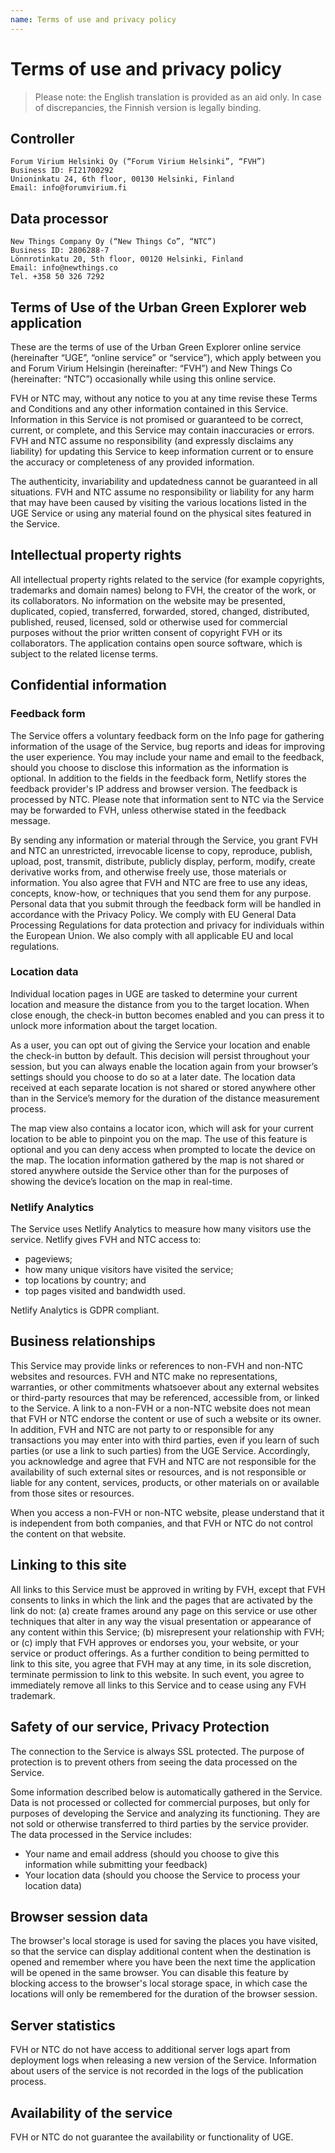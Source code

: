 ```yaml
---
name: Terms of use and privacy policy
---
```


# Terms of use and privacy policy

> Please note: the English translation is provided as an aid only. In case of discrepancies, the Finnish version is legally binding.

## Controller

```
Forum Virium Helsinki Oy (“Forum Virium Helsinki”, “FVH”)
Business ID: FI21700292
Unioninkatu 24, 6th floor, 00130 Helsinki, Finland
Email: info@forumvirium.fi
```

## Data processor

```
New Things Company Oy (“New Things Co”, “NTC”)
Business ID: 2806288-7
Lönnrotinkatu 20, 5th floor, 00120 Helsinki, Finland
Email: info@newthings.co
Tel. +358 50 326 7292
```

## Terms of Use of the Urban Green Explorer web application

These are the terms of use of the Urban Green Explorer online service (hereinafter “UGE”, “online service” or “service”), which apply between you and Forum Virium Helsingin (hereinafter: “FVH”) and New Things Co (hereinafter: “NTC”) occasionally while using this online service.

FVH or NTC may, without any notice to you at any time revise these Terms and Conditions and any other information contained in this Service. Information in this Service is not promised or guaranteed to be correct, current, or complete, and this Service may contain inaccuracies or errors. FVH and NTC assume no responsibility (and expressly disclaims any liability) for updating this Service to keep information current or to ensure the accuracy or completeness of any provided information.

The authenticity, invariability and updatedness cannot be guaranteed in all situations. FVH and NTC assume no responsibility or liability for any harm that may have been caused by visiting the various locations listed in the UGE Service or using any material found on the physical sites featured in the Service.

## Intellectual property rights

All intellectual property rights related to the service (for example copyrights, trademarks and domain names) belong to FVH, the creator of the work, or its collaborators. No information on the website may be presented, duplicated, copied, transferred, forwarded, stored, changed, distributed, published, reused, licensed, sold or otherwise used for commercial purposes without the prior written consent of copyright FVH or its collaborators. The application contains open source software, which is subject to the related license terms.

## Confidential information

### Feedback form

The Service offers a voluntary feedback form on the Info page for gathering information of the usage of the Service, bug reports and ideas for improving the user experience. You may include your name and email to the feedback, should you choose to disclose this information as the information is optional. In addition to the fields in the feedback form, Netlify stores the feedback provider's IP address and browser version. The feedback is processed by NTC. Please note that information sent to NTC via the Service may be forwarded to FVH, unless otherwise stated in the feedback message.

By sending any information or material through the Service, you grant FVH and NTC an unrestricted, irrevocable license to copy, reproduce, publish, upload, post, transmit, distribute, publicly display, perform, modify, create derivative works from, and otherwise freely use, those materials or information. You also agree that FVH and NTC are free to use any ideas, concepts, know-how, or techniques that you send them for any purpose. Personal data that you submit through the feedback form will be handled in accordance with the Privacy Policy. We comply with EU General Data Processing Regulations for data protection and privacy for individuals within the European Union. We also comply with all applicable EU and local regulations.

### Location data

Individual location pages in UGE are tasked to determine your current location and measure the distance from you to the target location. When close enough, the check-in button becomes enabled and you can press it to unlock more information about the target location.

As a user, you can opt out of giving the Service your location and enable the check-in button by default. This decision will persist throughout your session, but you can always enable the location again from your browser’s settings should you choose to do so at a later date. The location data received at each separate location is not shared or stored anywhere other than in the Service’s memory for the duration of the distance measurement process.

The map view also contains a locator icon, which will ask for your current location to be able to pinpoint you on the map. The use of this feature is optional and you can deny access when prompted to locate the device on the map. The location information gathered by the map is not shared or stored anywhere outside the Service other than for the purposes of showing the device’s location on the map in real-time.

### Netlify Analytics

The Service uses Netlify Analytics to measure how many visitors use the service. Netlify gives FVH and NTC access to:

- pageviews;
- how many unique visitors have visited the service;
- top locations by country; and
- top pages visited and bandwidth used.

Netlify Analytics is GDPR compliant.

## Business relationships

This Service may provide links or references to non-FVH and non-NTC websites and resources. FVH and NTC make no representations, warranties, or other commitments whatsoever about any external websites or third-party resources that may be referenced, accessible from, or linked to the Service. A link to a non-FVH or a non-NTC website does not mean that FVH or NTC endorse the content or use of such a website or its owner. In addition, FVH and NTC are not party to or responsible for any transactions you may enter into with third parties, even if you learn of such parties (or use a link to such parties) from the UGE Service. Accordingly, you acknowledge and agree that FVH and NTC are not responsible for the availability of such external sites or resources, and is not responsible or liable for any content, services, products, or other materials on or available from those sites or resources.

When you access a non-FVH or non-NTC website, please understand that it is independent from both companies, and that FVH or NTC do not control the content on that website.

## Linking to this site

All links to this Service must be approved in writing by FVH, except that FVH consents to links in which the link and the pages that are activated by the link do not: (a) create frames around any page on this service or use other techniques that alter in any way the visual presentation or appearance of any content within this Service; (b) misrepresent your relationship with FVH; or (c) imply that FVH approves or endorses you, your website, or your service or product offerings. As a further condition to being permitted to link to this site, you agree that FVH may at any time, in its sole discretion, terminate permission to link to this website. In such event, you agree to immediately remove all links to this Service and to cease using any FVH trademark.

## Safety of our service, Privacy Protection

The connection to the Service is always SSL protected. The purpose of protection is to prevent others from seeing the data processed on the Service.

Some information described below is automatically gathered in the Service. Data is not processed or collected for commercial purposes, but only for purposes of developing the Service and analyzing its functioning. They are not sold or otherwise transferred to third parties by the service provider. The data processed in the Service includes:

- Your name and email address (should you choose to give this information while submitting your feedback)
- Your location data (should you choose the Service to process your location data)

## Browser session data

The browser's local storage is used for saving the places you have visited, so that the service can display additional content when the destination is opened and remember where you have been the next time the application will be opened in the same browser. You can disable this feature by blocking access to the browser's local storage space, in which case the locations will only be remembered for the duration of the browser session.

## Server statistics

FVH or NTC do not have access to additional server logs apart from deployment logs when releasing a new version of the Service. Information about users of the service is not recorded in the logs of the publication process.

## Availability of the service

FVH or NTC do not guarantee the availability or functionality of UGE.
